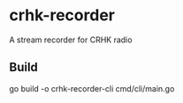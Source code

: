 # crhk-recorder
A stream recorder for CRHK radio

## Build
go build -o crhk-recorder-cli cmd/cli/main.go